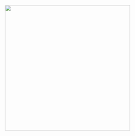 <div id="header" align="center">
  <img src="https://media3.giphy.com/media/1sgetPM00wWqJpVUTl/giphy.gif?cid=790b7611c2854140ad1114b3984ee3230114a71232834342&rid=giphy.gif&ct=s" width="400"/>
</div>

<!--
**micaelafirpo/micaelafirpo** is a ✨ _special_ ✨ repository because its `README.md` (this file) appears on your GitHub profile.

Here are some ideas to get you started:

- 🔭 I’m currently working on ...
- 🌱 I’m currently learning ...
- 👯 I’m looking to collaborate on ...
- 🤔 I’m looking for help with ...
- 💬 Ask me about ...
- 📫 How to reach me: ...
- 😄 Pronouns: ...
- ⚡ Fun fact: ...
-->
